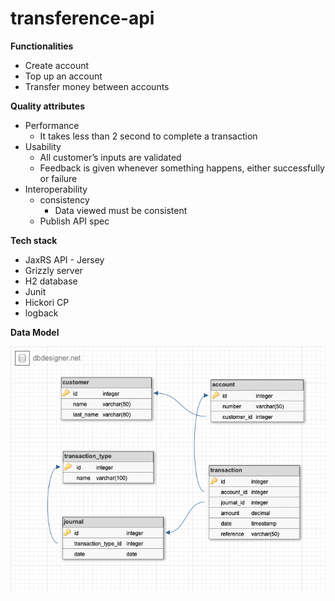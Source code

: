 # transference-api

**Functionalities** 

- Create account
- Top up an account
- Transfer money between accounts

**Quality attributes**

- Performance
    - It takes less than 2 second to complete a transaction 
- Usability
    - All customer’s inputs are validated
    - Feedback is given whenever something happens, either successfully or failure 
- Interoperability  
    - consistency 
        - Data viewed must be consistent
    - Publish API spec


**Tech stack**

- JaxRS API - Jersey
- Grizzly server
- H2 database 
- Junit
- Hickori CP
- logback


**Data Model**


![alt text](https://github.com/YarielInfante/transference-api/blob/development/revolut.png)


